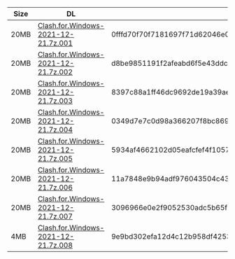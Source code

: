 |    Size   |     DL  | sha512sum |
|  ---  |  ---  |  ---  |
| 20MB | [Clash.for.Windows-2021-12-21.7z.001](https://cdn.jsdelivr.net/gh/appleians/cfw_m1@main/Clash.for.Windows-2021-12-21.7z.001) | 0fffd70f70f7181697f71d62046e0d060f3f6de81703607ffc7bd80b64f08dc8aa394f08d8d10a80a8379c050e023a854bb8542bf4b161c7afbb11bb4912ef98 |
| 20MB | [Clash.for.Windows-2021-12-21.7z.002](https://cdn.jsdelivr.net/gh/appleians/cfw_m1@main/Clash.for.Windows-2021-12-21.7z.002) | d8be9851191f2afeabd6f5e43ddcd52e9d777be847dd6b134bb4649352a9fe8808f5e97780789f187d48fdaa8865d19392c2114722d866c8fd08e49cc5679e8e |
| 20MB | [Clash.for.Windows-2021-12-21.7z.003](https://cdn.jsdelivr.net/gh/appleians/cfw_m1@main/Clash.for.Windows-2021-12-21.7z.003) | 8397c88a1ff46dc9692de19a39aec3cfa0d0025cd95e812d2cf68f560d6388c74d980b6c1dc0ed1e8ec1dcada5b0becfc071f509c43020f7496d8a2f63de825d |
| 20MB | [Clash.for.Windows-2021-12-21.7z.004](https://cdn.jsdelivr.net/gh/appleians/cfw_m1@main/Clash.for.Windows-2021-12-21.7z.004) | 0349d7e7c0d98a366207f8bc869f98ff87c5ba76744b58d71ec50d4979f04b6c73e92b9bd583431f16f74dcdafca60516934867fa6b58a61da149b8d41a810a2 |
| 20MB | [Clash.for.Windows-2021-12-21.7z.005](https://cdn.jsdelivr.net/gh/appleians/cfw_m1@main/Clash.for.Windows-2021-12-21.7z.005) | 5934af4662102d05eafcfef4f10578c4958e69a936bf5ec3faaa3d5b04c5ddaad1a27011edc225aa0b80e3f243158ad2b5a71392c961a2d24fe4087fed9c0d7c |
| 20MB | [Clash.for.Windows-2021-12-21.7z.006](https://cdn.jsdelivr.net/gh/appleians/cfw_m1@main/Clash.for.Windows-2021-12-21.7z.006) | 11a7848e9b94adf976043504c43f33103d644d81fee9aad6b2765d557bf316a8a2ad5ec4e1094c2cf3d4c42e91b1884e374fd64c90d05739101a1c8a1749668d |
| 20MB | [Clash.for.Windows-2021-12-21.7z.007](https://cdn.jsdelivr.net/gh/appleians/cfw_m1@main/Clash.for.Windows-2021-12-21.7z.007) | 3096966e0e2f9052530adc5b65f80b97db40369d5770638aad398ce928f2b549012aedc5185f7a63f9b7eb46e47e3d7dc330f91e2d786fa39b26ec9b60571c25 |
| 4MB | [Clash.for.Windows-2021-12-21.7z.008](https://cdn.jsdelivr.net/gh/appleians/cfw_m1@main/Clash.for.Windows-2021-12-21.7z.008) | 9e9bd302efa12d4c12b958df4253a9a545fd68b34c1cb1fb887b3d2ee80c191ee7850acdd141bcf6888b81bbd184e46e1e632f9f3cf975935a83b7c9412cbc79 |
